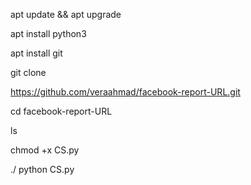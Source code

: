 apt update && apt upgrade


apt install python3

apt install git

git clone

https://github.com/veraahmad/facebook-report-URL.git

cd facebook-report-URL

ls

chmod +x CS.py

./	python CS.py


